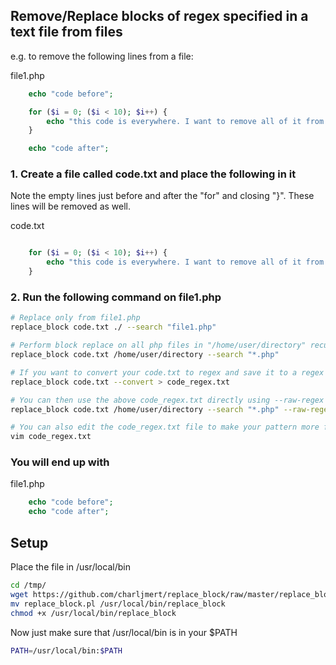 ## Remove/Replace blocks of regex specified in a text file from files

e.g. to remove the following lines from a file:

file1.php

```php
    echo "code before";

    for ($i = 0; ($i < 10); $i++) {
        echo "this code is everywhere. I want to remove all of it from the code base";
    }

    echo "code after";
```

### 1. Create a file called code.txt and place the following in it

Note the empty lines just before and after the "for" and closing "}".
These lines will be removed as well.

code.txt

```php

    for ($i = 0; ($i < 10); $i++) {
        echo "this code is everywhere. I want to remove all of it from the code base";
    }

```

### 2. Run the following command on file1.php

```bash
# Replace only from file1.php
replace_block code.txt ./ --search "file1.php"

# Perform block replace on all php files in "/home/user/directory" recursively.
replace_block code.txt /home/user/directory --search "*.php"

# If you want to convert your code.txt to regex and save it to a regex file
replace_block code.txt --convert > code_regex.txt

# You can then use the above code_regex.txt directly using --raw-regex
replace_block code.txt /home/user/directory --search "*.php" --raw-regex

# You can also edit the code_regex.txt file to make your pattern more flexible
vim code_regex.txt
```

### You will end up with
file1.php

```php
    echo "code before";
    echo "code after";
```

## Setup

Place the file in /usr/local/bin

```bash
cd /tmp/
wget https://github.com/charljmert/replace_block/raw/master/replace_block.pl
mv replace_block.pl /usr/local/bin/replace_block
chmod +x /usr/local/bin/replace_block
```

Now just make sure that /usr/local/bin is in your $PATH

```bash
PATH=/usr/local/bin:$PATH
```
